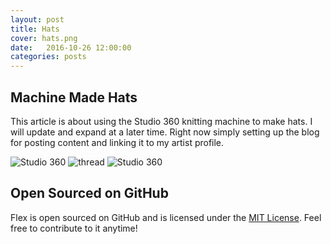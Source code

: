 ```yaml
---
layout: post
title: Hats
cover: hats.png
date:   2016-10-26 12:00:00
categories: posts
---
```


## Machine Made Hats

This article is about using the Studio 360 knitting machine to make hats. 
I will update and expand at a later time. Right now simply setting up 
the blog for posting content and linking it to my artist profile. 

![Studio 360](https://github.com/Koluskomtu/flex/images/machine.jpg)
![thread](https://github.com/Koluskomtu/flex/images/handsew.jpg)
![Studio 360](https://github.com/Koluskomtu/flex/images/studio.jpg)

## Open Sourced on GitHub

Flex is open sourced on GitHub 
and is licensed under the [MIT License](http://opensource.org/licenses/MIT).
 Feel free to contribute to it anytime!
